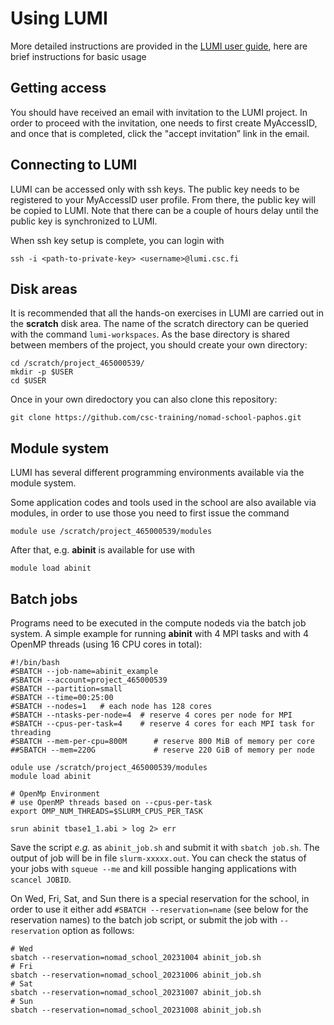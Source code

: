 # Using LUMI

More detailed instructions are provided in the [LUMI user guide](https://docs.lumi-supercomputer.eu), here are brief instructions for basic usage

## Getting access

You should have received an email with invitation to the LUMI project. In order to 
proceed with the invitation, one needs to first create MyAccessID, and once that is 
completed, click the "accept invitation” link in the email. 

## Connecting to LUMI

LUMI can be accessed only with ssh keys. The public key needs to be registered to
your MyAccessID user profile. From there, the public key will be copied to LUMI.
Note that there can be a couple of hours delay until the public key is synchronized to 
LUMI.

When ssh key setup is complete, you can login with
```
ssh -i <path-to-private-key> <username>@lumi.csc.fi
```

## Disk areas

It is recommended that all the hands-on exercises in LUMI are carried out in the
**scratch** disk area. The name of the scratch directory can be
queried with the command `lumi-workspaces`. As the base directory is
shared between members of the project, you should create your own
directory:
```
cd /scratch/project_465000539/
mkdir -p $USER
cd $USER
```

Once in your own diredoctory you can also clone this repository:
```
git clone https://github.com/csc-training/nomad-school-paphos.git
```

## Module system

LUMI has several different programming environments available via the module system.

Some application codes and tools used in the school are also available via modules, 
in order to use those you need to first issue the command
```
module use /scratch/project_465000539/modules
```

After that, e.g. **abinit** is available for use with
```
module load abinit
```

## Batch jobs

Programs need to be executed in the compute nodeds via the batch job system. A simple
example for running **abinit** with 4 MPI tasks and with 4 OpenMP threads 
(using 16 CPU cores in total):

```
#!/bin/bash
#SBATCH --job-name=abinit_example
#SBATCH --account=project_465000539
#SBATCH --partition=small
#SBATCH --time=00:25:00
#SBATCH --nodes=1   # each node has 128 cores
#SBATCH --ntasks-per-node=4  # reserve 4 cores per node for MPI
#SBATCH --cpus-per-task=4    # reserve 4 cores for each MPI task for threading
#SBATCH --mem-per-cpu=800M      # reserve 800 MiB of memory per core
##SBATCH --mem=220G             # reserve 220 GiB of memory per node

odule use /scratch/project_465000539/modules
module load abinit

# OpenMp Environment
# use OpenMP threads based on --cpus-per-task
export OMP_NUM_THREADS=$SLURM_CPUS_PER_TASK

srun abinit tbase1_1.abi > log 2> err

```

Save the script *e.g.* as `abinit_job.sh` and submit it with `sbatch job.sh`.
The output of job will be in file `slurm-xxxxx.out`. You can check the status of your jobs with `squeue --me` and kill possible hanging applications with
`scancel JOBID`.

On Wed, Fri, Sat, and Sun there is a special reservation for the school, in order to use
it either add `#SBATCH --reservation=name` (see below for the reservation names) to the batch job script, or submit the job with `--reservation` option as follows:
```
# Wed
sbatch --reservation=nomad_school_20231004 abinit_job.sh
# Fri
sbatch --reservation=nomad_school_20231006 abinit_job.sh
# Sat
sbatch --reservation=nomad_school_20231007 abinit_job.sh
# Sun
sbatch --reservation=nomad_school_20231008 abinit_job.sh
```

